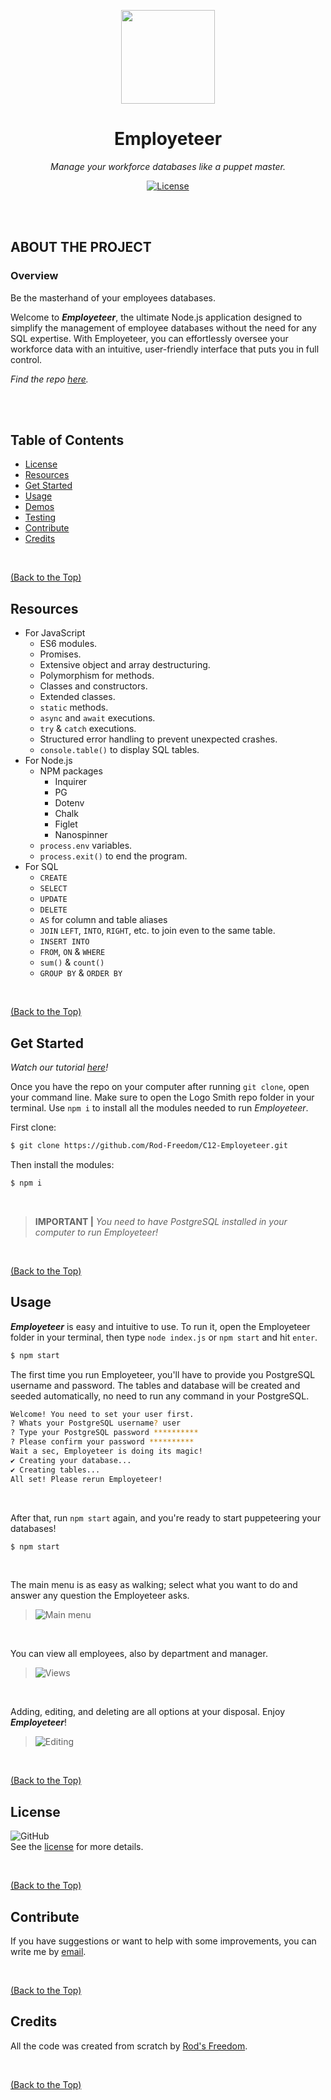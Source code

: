 <p align="center">
  <img src="./assets/images/Employeteer_Logo.png" width="150">
</p>

<h1 align="center">Employeteer</h3>

<p align="center"><i>Manage your workforce databases like a puppet master.</i></p>

<p align="center">
  <a href="https://github.com/Rod-Freedom/C12-Employeteer/blob/main/LICENSE"><img src="https://img.shields.io/github/license/Rod-Freedom/C12-Employeteer?style=for-the-badge" alt="License"></a>
</p>

<br>
<br>

## **ABOUT THE PROJECT**
### **Overview**
Be the masterhand of your employees databases.

Welcome to ***Employeteer***, the ultimate Node.js application designed to simplify the management of employee databases without the need for any SQL expertise. With Employeteer, you can effortlessly oversee your workforce data with an intuitive, user-friendly interface that puts you in full control.

*Find the repo [here](https://github.com/Rod-Freedom/C12-Employeteer).*

<br>
<br>

## Table of Contents
- [License](#license)
- [Resources](#resources)
- [Get Started](#get-started)
- [Usage](#usage)
- [Demos](#demos)
- [Testing](#testing)
- [Contribute](#contribute)
- [Credits](#credits)

<br>

[(Back to the Top)](#about-the-project)

## Resources
* For JavaScript
    * ES6 modules.
    * Promises.
    * Extensive object and array destructuring.
    * Polymorphism for methods.
    * Classes and constructors.
    * Extended classes.
    * `static` methods.
    * `async` and `await` executions.
    * `try` & `catch` executions.
    * Structured error handling to prevent unexpected crashes.
    * `console.table()` to display SQL tables.
* For Node.js
    * NPM packages
        * Inquirer
        * PG
        * Dotenv
        * Chalk
        * Figlet
        * Nanospinner
    * `process.env` variables.
    * `process.exit()` to end the program.
* For SQL
    * `CREATE`
    * `SELECT`
    * `UPDATE`
    * `DELETE`
    * `AS` for column and table aliases
    * `JOIN` `LEFT`, `INTO`, `RIGHT`, etc. to join even to the same table.
    * `INSERT INTO`
    * `FROM`, `ON` & `WHERE`
    * `sum()` & `count()`
    * `GROUP BY` & `ORDER BY`

<br>

[(Back to the Top)](#about-the-project)

## Get Started
*Watch our tutorial [here](https://youtu.be/KGUw7XCQuS4?feature=shared)!*

Once you have the repo on your computer after running `git clone`, open your command line. Make sure to open the Logo Smith repo folder in your terminal. Use `npm i` to install all the modules needed to run *Employeteer*.

First clone:
```bash
$ git clone https://github.com/Rod-Freedom/C12-Employeteer.git
```
Then install the modules:
```bash
$ npm i
```

<br>

> **IMPORTANT |** *You need to have PostgreSQL installed in your computer to run Employeteer!*

<br>

[(Back to the Top)](#about-the-project)

## Usage

***Employeteer*** is easy and intuitive to use. To run it, open the Employeteer folder in your terminal, then type `node index.js` or `npm start` and hit `enter`.
```bash
$ npm start
```

The first time you run Employeteer, you'll have to provide you PostgreSQL username and password.
The tables and database will be created and seeded automatically, no need to run any command in your PostgreSQL.

```bash
Welcome! You need to set your user first.
? Whats your PostgreSQL username? user
? Type your PostgreSQL password **********
? Please confirm your password **********
Wait a sec, Employeteer is doing its magic!
✔ Creating your database...
✔ Creating tables...
All set! Please rerun Employeteer!
```

<br>

After that, run `npm start` again, and you're ready to start puppeteering your databases!
```bash
$ npm start
```

<br>

The main menu is as easy as walking; select what you want to do and answer any question the Employeteer asks.

> ![Main menu](./assets/demos/mainMenu.GIF)

<br>

You can view all employees, also by department and manager.

> ![Views](./assets/demos/allEmpl.GIF)

<br>

Adding, editing, and deleting are all options at your disposal. Enjoy ***Employeteer***!

> ![Editing](./assets/demos/adding.GIF)

<br>

[(Back to the Top)](#about-the-project)

## License
![GitHub](https://img.shields.io/github/license/Rod-Freedom/C12-Employeteer?style=for-the-badge)<br>
See the [license](https://github.com/Rod-Freedom/C12-Employeteer/blob/main/LICENSE) for more details.

<br>

[(Back to the Top)](#about-the-project)

## Contribute
If you have suggestions or want to help with some improvements, you can write me by [email](mailto:rod@alpacaazul.mx).

<br>

[(Back to the Top)](#about-the-project)

## Credits
All the code was created from scratch by [Rod's Freedom](https://github.com/Rod-Freedom).

<br>

[(Back to the Top)](#about-the-project)